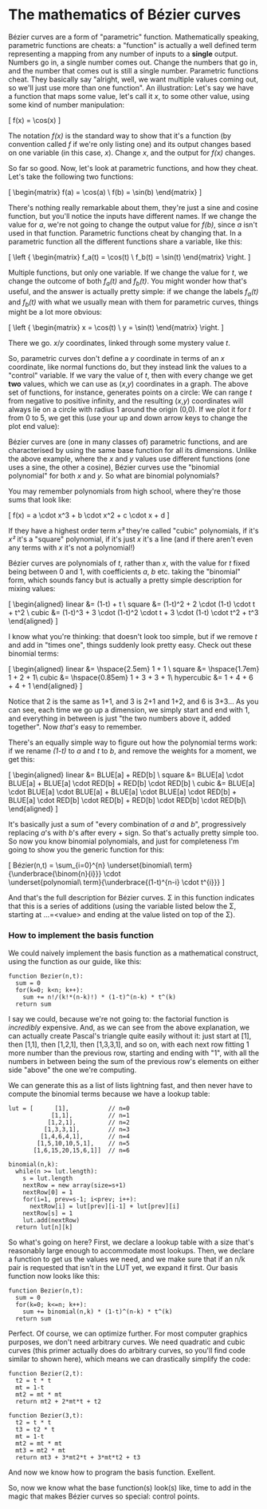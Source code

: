 # The mathematics of Bézier curves

Bézier curves are a form of "parametric" function. Mathematically speaking, parametric functions are cheats: a "function" is actually a well defined term representing a mapping from any number of inputs to a <strong>single</strong> output. Numbers go in, a single number comes out. Change the numbers that go in, and the number that comes out is still a single number. Parametric functions cheat. They basically say "alright, well, we want multiple values coming out, so we'll just use more than one function". An illustration: Let's say we have a function that maps some value, let's call it <i>x</i>, to some other value, using some kind of number manipulation:

\[
  f(x) = \cos(x)
\]

The notation <i>f(x)</i> is the standard way to show that it's a function (by convention called <i>f</i> if we're only listing one) and its output changes based on one variable (in this case, <i>x</i>). Change <i>x</i>, and the output for <i>f(x)</i> changes.

So far so good. Now, let's look at parametric functions, and how they cheat. Let's take the following two functions:

\[
\begin{matrix}
  f(a) = \cos(a) \\
  f(b) = \sin(b)
\end{matrix}
\]

There's nothing really remarkable about them, they're just a sine and cosine function, but you'll notice the inputs have different names. If we change the value for <i>a</i>, we're not going to change the output value for <i>f(b)</i>, since <i>a</i> isn't used in that function. Parametric functions cheat by changing that. In a parametric function all the different functions share a variable, like this:

\[
\left \{ \begin{matrix}
  f_a(t) = \cos(t) \\
  f_b(t) = \sin(t)
\end{matrix} \right.
\]

Multiple functions, but only one variable. If we change the value for <i>t</i>, we change the outcome of both <i>f<sub>a</sub>(t)</i> and <i>f<sub>b</sub>(t)</i>. You might wonder how that's useful, and the answer is actually pretty simple: if we change the labels <i>f<sub>a</sub>(t)</i> and <i>f<sub>b</sub>(t)</i> with what we usually mean with them for parametric curves, things might be a lot more obvious:

\[
\left \{ \begin{matrix}
  x = \cos(t) \\
  y = \sin(t)
\end{matrix} \right.
\]

There we go. <i>x</i>/<i>y</i> coordinates, linked through some mystery value <i>t</i>.

So, parametric curves don't define a <i>y</i> coordinate in terms of an <i>x</i> coordinate, like normal functions do, but they instead link the values to a "control" variable. If we vary the value of <i>t</i>, then with every change we get <strong>two</strong> values, which we can use as (<i>x</i>,<i>y</i>) coordinates in a graph. The above set of functions, for instance, generates points on a circle: We can range <i>t</i> from negative to positive infinity, and the resulting (<i>x</i>,<i>y</i>) coordinates will always lie on a circle with radius 1 around the origin (0,0). If we plot it for <i>t</i> from 0 to 5, we get this (use your up and down arrow keys to change the plot end value):

<Graphic preset="empty" title="A (partial) circle: x=sin(t), y=cos(t)" static={true} setup={this.setup} draw={this.draw} onKeyDown={this.props.onKeyDown}/>

Bézier curves are (one in many classes of) parametric functions, and are characterised by using the same base function for all its dimensions. Unlike the above example, where the <i>x</i> and <i>y</i> values use different functions (one uses a sine, the other a cosine), Bézier curves use the "binomial polynomial" for both <i>x</i> and <i>y</i>. So what are binomial polynomials?

You may remember polynomials from high school, where they're those sums that look like:

\[
  f(x) = a \cdot x^3 + b \cdot x^2 + c \cdot x + d
\]

If they have a highest order term <i>x³</i> they're called "cubic" polynomials, if it's <i>x²</i> it's a "square" polynomial, if it's just <i>x</i> it's a line (and if there aren't even any terms with <i>x</i> it's not a polynomial!)

Bézier curves are polynomials of <i>t</i>, rather than <i>x</i>, with the value for <i>t</i> fixed being between 0 and 1, with coefficients <i>a</i>, <i>b</i> etc. taking the "binomial" form, which sounds fancy but is actually a pretty simple description for mixing values:

\[
\begin{aligned}
  linear &= (1-t) + t \\
  square &= (1-t)^2 + 2 \cdot (1-t) \cdot t + t^2 \\
  cubic &= (1-t)^3 + 3 \cdot (1-t)^2 \cdot t + 3 \cdot (1-t) \cdot t^2 + t^3
\end{aligned}
\]

I know what you're thinking: that doesn't look too simple, but if we remove <i>t</i> and add in "times one", things suddenly look pretty easy. Check out these binomial terms:

\[
\begin{aligned}
  linear &= \hspace{2.5em} 1 + 1 \\
  square &= \hspace{1.7em} 1 + 2 + 1\\
  cubic &= \hspace{0.85em} 1 + 3 + 3 + 1\\
  hypercubic &= 1 + 4 + 6 + 4 + 1
\end{aligned}
\]

Notice that 2 is the same as 1+1, and 3 is 2+1 and 1+2, and 6 is 3+3... As you can see, each time we go up a dimension, we simply start and end with 1, and everything in between is just "the two numbers above it, added together". Now <i>that's</i> easy to remember.

There's an equally simple way to figure out how the polynomial terms work: if we rename <i>(1-t)</i> to <i>a</i> and <i>t</i> to <i>b</i>, and remove the weights for a moment, we get this:

\[
\begin{aligned}
  linear &= BLUE[a] + RED[b] \\
  square &= BLUE[a] \cdot BLUE[a] + BLUE[a] \cdot RED[b] + RED[b] \cdot RED[b] \\
  cubic &= BLUE[a] \cdot BLUE[a] \cdot BLUE[a] + BLUE[a] \cdot BLUE[a] \cdot RED[b] + BLUE[a] \cdot RED[b] \cdot RED[b] + RED[b] \cdot RED[b] \cdot RED[b]\\
\end{aligned}
\]

It's basically just a sum of "every combination of <i>a</i> and <i>b</i>", progressively replacing <i>a</i>'s with <i>b</i>'s after every + sign. So that's actually pretty simple too. So now you know binomial polynomials, and just for completeness I'm going to show you the generic function for this:

\[
  Bézier(n,t) = \sum_{i=0}^{n}
                \underset{binomial\ term}{\underbrace{\binom{n}{i}}}
                \cdot\
                \underset{polynomial\ term}{\underbrace{(1-t)^{n-i} \cdot t^{i}}}
\]

And that's the full description for Bézier curves. Σ in this function indicates that this is a series of additions (using the variable listed below the Σ, starting at ...=&lt;value&gt; and ending at the value listed on top of the Σ).

<div className="howtocode">

### How to implement the basis function

We could naively implement the basis function as a mathematical construct, using the function as our guide, like this:

```
function Bezier(n,t):
  sum = 0
  for(k=0; k<n; k++):
    sum += n!/(k!*(n-k)!) * (1-t)^(n-k) * t^(k)
  return sum
```

I say we could, because we're not going to: the factorial function is *incredibly* expensive. And, as we can see from the above explanation, we can actually create Pascal's triangle quite easily without it: just start at [1], then [1,1], then [1,2,1], then [1,3,3,1], and so on, with each next row fitting 1 more number than the previous row, starting and ending with "1", with all the numbers in between being the sum of the previous row's elements on either side "above" the one we're computing.

We can generate this as a list of lists lightning fast, and then never have to compute the binomial terms because we have a lookup table:

```
lut = [      [1],           // n=0
            [1,1],          // n=1
           [1,2,1],         // n=2
          [1,3,3,1],        // n=3
         [1,4,6,4,1],       // n=4
        [1,5,10,10,5,1],    // n=5
       [1,6,15,20,15,6,1]]  // n=6

binomial(n,k):
  while(n >= lut.length):
    s = lut.length
    nextRow = new array(size=s+1)
    nextRow[0] = 1
    for(i=1, prev=s-1; i<prev; i++):
      nextRow[i] = lut[prev][i-1] + lut[prev][i]
    nextRow[s] = 1
    lut.add(nextRow)
  return lut[n][k]
```

So what's going on here? First, we declare a lookup table with a size that's reasonably large enough to accommodate most lookups. Then, we declare a function to get us the values we need, and we make sure that if an n/k pair is requested that isn't in the LUT yet, we expand it first. Our basis function now looks like this:

```
function Bezier(n,t):
  sum = 0
  for(k=0; k<=n; k++):
    sum += binomial(n,k) * (1-t)^(n-k) * t^(k)
  return sum
```

Perfect. Of course, we can optimize further. For most computer graphics purposes, we don't need arbitrary curves. We need quadratic and  cubic curves (this primer actually does do arbitrary curves, so you'll find code similar to shown here), which means we can drastically simplify the code:

```
function Bezier(2,t):
  t2 = t * t
  mt = 1-t
  mt2 = mt * mt
  return mt2 + 2*mt*t + t2

function Bezier(3,t):
  t2 = t * t
  t3 = t2 * t
  mt = 1-t
  mt2 = mt * mt
  mt3 = mt2 * mt
  return mt3 + 3*mt2*t + 3*mt*t2 + t3
```

And now we know how to program the basis function. Exellent.

</div>

So, now we know what the base function(s) look(s) like, time to add in the magic that makes Bézier curves so special: control points.
